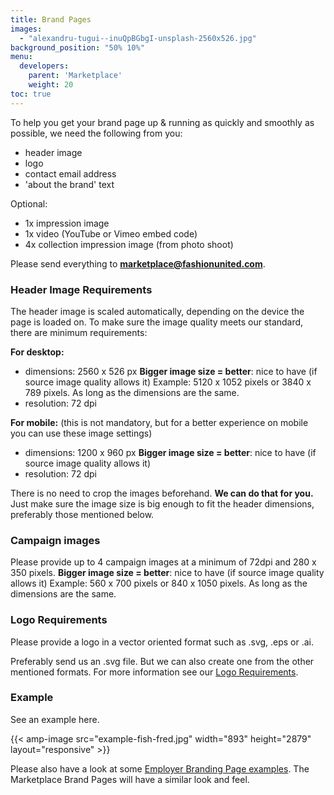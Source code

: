 ```yaml
---
title: Brand Pages
images:
  - "alexandru-tugui--inuQpBGbgI-unsplash-2560x526.jpg"
background_position: "50% 10%"
menu:
  developers:
    parent: 'Marketplace'
    weight: 20
toc: true
---
```


To help you get your brand page up & running as quickly and smoothly as
possible, we need the following from you:

- header image
- logo
- contact email address
- 'about the brand' text

Optional:

- 1x impression image
- 1x video (YouTube or Vimeo embed code)
- 4x collection impression image (from photo shoot)

Please send everything to **marketplace@fashionunited.com**.

### Header Image Requirements

The header image is scaled automatically, depending on the device the page is
loaded on. To make sure the image quality meets our standard, there are minimum
requirements:

**For desktop:**

- dimensions: 2560 x 526 px **Bigger image size = better**: nice to have (if
  source image quality allows it) Example: 5120 x 1052 pixels or 3840 x 789
  pixels. As long as the dimensions are the same.
- resolution: 72 dpi

**For mobile:** (this is not mandatory, but for a better experience on mobile
you can use these image settings)

- dimensions: 1200 x 960 px **Bigger image size = better**: nice to have (if
  source image quality allows it)
- resolution: 72 dpi

There is no need to crop the images beforehand. **We can do that for you.** Just
make sure the image size is big enough to fit the header dimensions, preferably
those mentioned below.

### Campaign images

Please provide up to 4 campaign images at a minimum of 72dpi and 280 x 350
pixels. **Bigger image size = better**: nice to have (if source image quality
allows it) Example: 560 x 700 pixels or 840 x 1050 pixels. As long as the
dimensions are the same.

### Logo Requirements

Please provide a logo in a vector oriented format such as .svg, .eps or .ai.

Preferably send us an .svg file. But we can also create one from the other
mentioned formats. For more information see our
[Logo Requirements](https://developer.fashionunited.com/docs/logo/).

### Example

See an example here.

{{< amp-image src="example-fish-fred.jpg" width="893" height="2879"
layout="responsive" >}}

Please also have a look at some
[Employer Branding Page examples](https://fashionunited.com/company/recruitment-solutions/employer-branding/).
The Marketplace Brand Pages will have a similar look and feel.
